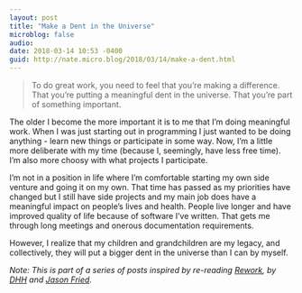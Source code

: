 ```yaml
---
layout: post
title: "Make a Dent in the Universe"
microblog: false
audio: 
date: 2018-03-14 10:53 -0400
guid: http://nate.micro.blog/2018/03/14/make-a-dent.html
---
```

> To do great work, you need to feel that you’re making a difference. That you’re putting a meaningful dent in the universe. That you’re part of something important.

The older I become the more important it is to me that I’m doing meaningful work. When I was just starting out in programming I just wanted to be doing anything - learn new things or participate in some way. Now, I’m a little more deliberate with my time (because I, seemingly, have less free time). I’m also more choosy with what projects I participate.

I’m not in a position in life where I’m comfortable starting my own side venture and going it on my own. That time has passed as my priorities have changed but I still have side projects and my main job does have a meaningful impact on people’s lives and health. People live longer and have improved quality of life because of software I’ve written. That gets me through long meetings and onerous documentation requirements.

However, I realize that my children and grandchildren are my legacy, and collectively, they will put a bigger dent in the universe than I can by myself.

_Note: This is part of a series of posts inspired by re-reading [Rework](https://basecamp.com/books/rework), by [DHH](https://twitter.com/dhh) and [Jason Fried](https://twitter.com/jasonfried)._
